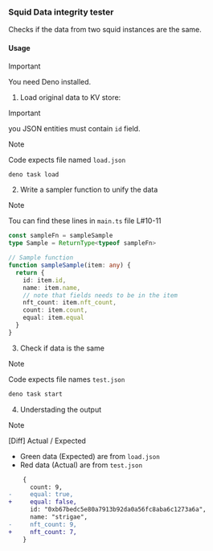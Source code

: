 ### Squid Data integrity tester

Checks if the data from two squid instances are the same.

#### Usage

> [!IMPORTANT] 
> You need Deno installed.


1. Load original data to KV store:

> [!IMPORTANT]
> you JSON entities must contain `id` field.

> [!NOTE]
> Code expects file named `load.json`

```bash
deno task load
```
2. Write a sampler function to unify the data

> [!NOTE]
> Tou can find these lines in `main.ts` file L#10-11


```ts
const sampleFn = sampleSample
type Sample = ReturnType<typeof sampleFn>

// Sample function
function sampleSample(item: any) {
  return {
    id: item.id,
    name: item.name,
    // note that fields needs to be in the item
    nft_count: item.nft_count,
    count: item.count,
    equal: item.equal
  }
}
```

3. Check if data is the same

> [!NOTE]
> Code expects file names `test.json`

```bash
deno task start
```

4. Understading the output


> [!NOTE]
> [Diff] Actual / Expected

- Green data (Expected) are from `load.json`
- Red data (Actual) are from `test.json`

```diff
    {
      count: 9,
-     equal: true,
+     equal: false,
      id: "0xb67bedc5e80a7913b92da0a56fc8aba6c1273a6a",
      name: "strigae",
-     nft_count: 9,
+     nft_count: 7,
    }
```